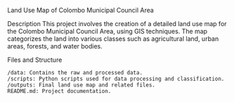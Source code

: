 Land Use Map of Colombo Municipal Council Area 


Description
This project involves the creation of a detailed land use map for the Colombo Municipal Council Area, using GIS techniques. The map categorizes the land into various classes such as agricultural land, urban areas, forests, and water bodies.


Files and Structure

    /data: Contains the raw and processed data.
    /scripts: Python scripts used for data processing and classification.
    /outputs: Final land use map and related files.
    README.md: Project documentation.
